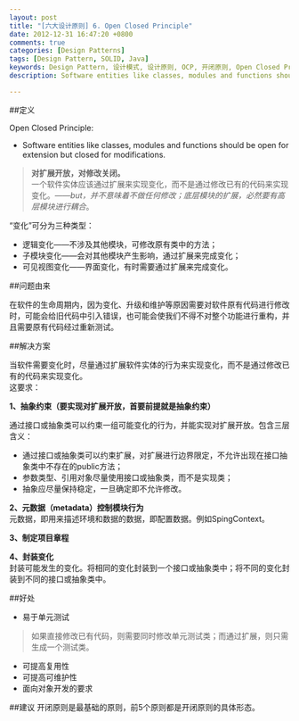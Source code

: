 ```yaml
---
layout: post
title: "[六大设计原则] 6. Open Closed Principle"
date: 2012-12-31 16:47:20 +0800
comments: true
categories: [Design Patterns]
tags: [Design Pattern, SOLID, Java] 
keywords: Design Pattern, 设计模式, 设计原则, OCP, 开闭原则, Open Closed Principle   
description: Software entities like classes, modules and functions should be open for extension but closed for modifications. 一个软件实体应该通过扩展来实现变化，而不是通过修改已有的代码来实现变化。

---
```

##定义

Open Closed Principle:  

- Software entities like classes, modules and functions should be open for extension but closed for modifications.  
> **对扩展开放，对修改关闭。**    
> 一个软件实体应该通过扩展来实现变化，而不是通过修改已有的代码来实现变化。*——but，并不意味着不做任何修改；底层模块的扩展，必然要有高层模块进行耦合*。

“变化”可分为三种类型：  

- 逻辑变化——不涉及其他模块，可修改原有类中的方法；
- 子模块变化——会对其他模块产生影响，通过扩展来完成变化；
- 可见视图变化——界面变化，有时需要通过扩展来完成变化。

##问题由来

在软件的生命周期内，因为变化、升级和维护等原因需要对软件原有代码进行修改时，可能会给旧代码中引入错误，也可能会使我们不得不对整个功能进行重构，并且需要原有代码经过重新测试。
<!--more-->

##解决方案

当软件需要变化时，尽量通过扩展软件实体的行为来实现变化，而不是通过修改已有的代码来实现变化。  
这要求：

**1、抽象约束（要实现对扩展开放，首要前提就是抽象约束）**  

通过接口或抽象类可以约束一组可能变化的行为，并能实现对扩展开放。包含三层含义：  

- 通过接口或抽象类可以约束扩展，对扩展进行边界限定，不允许出现在接口抽象类中不存在的public方法；  
- 参数类型、引用对象尽量使用接口或抽象类，而不是实现类；
- 抽象应尽量保持稳定，一旦确定即不允许修改。

**2、元数据（metadata）控制模块行为**   
元数据，即用来描述环境和数据的数据，即配置数据。例如SpingContext。     

**3、制定项目章程** 

**4、封装变化**  
封装可能发生的变化。将相同的变化封装到一个接口或抽象类中；将不同的变化封装到不同的接口或抽象类中。

##好处  

- 易于单元测试  
>如果直接修改已有代码，则需要同时修改单元测试类；而通过扩展，则只需生成一个测试类。
- 可提高复用性
- 可提高可维护性
- 面向对象开发的要求

##建议
开闭原则是最基础的原则，前5个原则都是开闭原则的具体形态。  

<!--Google Adsense-->
<p class="meta" style="text-align:center">
	<!-- 789*90 -->
	<script async src="//pagead2.googlesyndication.com/pagead/js/adsbygoogle.js"></script>
	<ins class="adsbygoogle"
	     style="display:inline-block;width:789px;height:90px"
	     data-ad-client="ca-pub-6393503301700908"
	     data-ad-slot="7806666870"></ins>
	<script>
	(adsbygoogle = window.adsbygoogle || []).push({});
	</script>
</p>